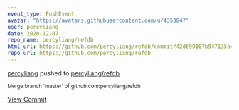 ```yaml
---
event_type: PushEvent
avatar: "https://avatars.githubusercontent.com/u/435384?"
user: percyliang
date: 2020-12-07
repo_name: percyliang/refdb
html_url: https://github.com/percyliang/refdb/commit/42d699107b947135a428b1bb0940f96831370549
repo_url: https://github.com/percyliang/refdb
---
```


<a href='https://github.com/percyliang' target='_blank'>percyliang</a> pushed to <a href='https://github.com/percyliang/refdb' target='_blank'>percyliang/refdb</a>

<small>Merge branch 'master' of github.com:percyliang/refdb</small>

<a href='https://github.com/percyliang/refdb/commit/42d699107b947135a428b1bb0940f96831370549' target='_blank'>View Commit</a>